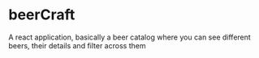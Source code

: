 # beerCraft
A react application, basically a beer catalog where you can see different beers, their details and filter across them

